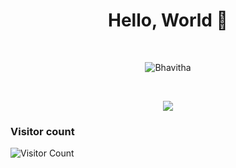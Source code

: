 <h1 align="center"> Hello, World 👋</h1>
<!--
<img width="1100" src="https://64.media.tumblr.com/ece89fcb5b72631cf76c1f517f9b9098/9fa2d86d31636773-d7/s500x750/ac9a600be2e7626f502e282d42cc7aa6816c6b06.gifv" />
-->
<!--
**nightcoder26/nightcoder26** is a ✨ _special_ ✨ repository because its `README.md` (this file) appears on your GitHub profile.

Here are some ideas to get you started:

- 🔭 I’m currently working on ...
- 🌱 I’m currently learning ...
- 👯 I’m looking to collaborate on ...
- 🤔 I’m looking for help with ...
- 💬 Ask me about ...
- 📫 How to reach me: ...
- 😄 Pronouns: ...
- ⚡ Fun fact: ...
-->
<!--
[![GitHub stats](https://github-readme-stats.vercel.app/api?username=nightcoder26)](https://github.com/nightcoder26/github-readme-stats)
-->


<br>
<p align="center"><img  src="https://github-readme-streak-stats.herokuapp.com/?user=nightcoder26&" alt="Bhavitha" /></p>
<br>
<p align="center"><img src="https://github-readme-stats.vercel.app/api/top-langs/?username=nightcoder26&layout=compact"/></p>


 ### Visitor count
![Visitor Count](https://profile-counter.glitch.me/nightcoder26/count.svg)




